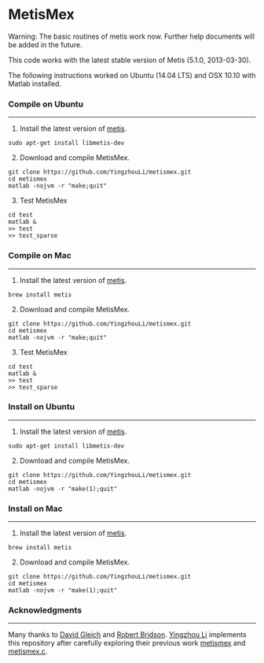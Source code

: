 MetisMex
========

Warning: The basic routines of metis work now. Further help documents will be added in the future.

This code works with the latest stable version of Metis (5.1.0, 2013-03-30).

The following instructions worked on Ubuntu (14.04 LTS) and
OSX 10.10 with Matlab installed.

### Compile on Ubuntu
---------

1. Install the latest version of 
  [metis](http://glaros.dtc.umn.edu/gkhome/metis/metis/overview).
  ```
  sudo apt-get install libmetis-dev
  ```

2. Download and compile MetisMex.
  ```
  git clone https://github.com/YingzhouLi/metismex.git
  cd metismex
  matlab -nojvm -r "make;quit"
  ```

3. Test MetisMex
  ```
  cd test
  matlab &
  >> test
  >> test_sparse
  ```

### Compile on Mac
---------

1. Install the latest version of 
  [metis](http://glaros.dtc.umn.edu/gkhome/metis/metis/overview).
  ```
  brew install metis
  ```

2. Download and compile MetisMex.
  ```
  git clone https://github.com/YingzhouLi/metismex.git
  cd metismex
  matlab -nojvm -r "make;quit"
  ```

3. Test MetisMex
  ```
  cd test
  matlab &
  >> test
  >> test_sparse
  ```
### Install on Ubuntu
---------

1. Install the latest version of 
  [metis](http://glaros.dtc.umn.edu/gkhome/metis/metis/overview).
  ```
  sudo apt-get install libmetis-dev
  ```

2. Download and compile MetisMex.
  ```
  git clone https://github.com/YingzhouLi/metismex.git
  cd metismex
  matlab -nojvm -r "make(1);quit"
  ```

### Install on Mac
---------

1. Install the latest version of 
  [metis](http://glaros.dtc.umn.edu/gkhome/metis/metis/overview).
  ```
  brew install metis
  ```

2. Download and compile MetisMex.
  ```
  git clone https://github.com/YingzhouLi/metismex.git
  cd metismex
  matlab -nojvm -r "make(1);quit"
  ```
  
### Acknowledgments
-------
Many thanks to [David Gleich](https://www.cs.purdue.edu/homes/dgleich/)
and [Robert Bridson](http://www.cs.ubc.ca/~rbridson/).
[Yingzhou Li](https://www.stanford.edu/people/yingzhouli)
implements this repository
after carefully exploring their previous work [metismex](https://github.com/dgleich/metismex)
and [metismex.c](http://www.cs.ubc.ca/~rbridson/download/metismex.c).
